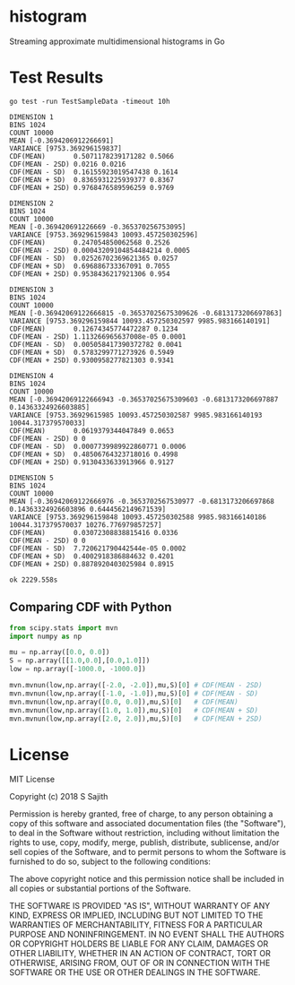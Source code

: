 # histogram
Streaming approximate multidimensional histograms in Go

# Test Results
```
go test -run TestSampleData -timeout 10h

DIMENSION 1
BINS 1024
COUNT 10000
MEAN [-0.3694206912266691]
VARIANCE [9753.369296159837]
CDF(MEAN)       0.5071178239171282 0.5066
CDF(MEAN - 2SD) 0.0216 0.0216
CDF(MEAN - SD)  0.16155923019547438 0.1614
CDF(MEAN + SD)  0.8365931225939377 0.8367
CDF(MEAN + 2SD) 0.9768476589596259 0.9769

DIMENSION 2
BINS 1024
COUNT 10000
MEAN [-0.369420691226669 -0.365370256753095]
VARIANCE [9753.369296159843 10093.457250302596]
CDF(MEAN)       0.247054850062568 0.2526
CDF(MEAN - 2SD) 0.00043209104854484214 0.0005
CDF(MEAN - SD)  0.02526702369621365 0.0257
CDF(MEAN + SD)  0.696886733367091 0.7055
CDF(MEAN + 2SD) 0.9538436217921306 0.954

DIMENSION 3
BINS 1024
COUNT 10000
MEAN [-0.36942069122666815 -0.36537025675309626 -0.6813173206697863]
VARIANCE [9753.369296159844 10093.457250302597 9985.983166140191]
CDF(MEAN)       0.12674345774472287 0.1234
CDF(MEAN - 2SD) 1.113266965637008e-05 0.0001
CDF(MEAN - SD)  0.005058417390372782 0.0041
CDF(MEAN + SD)  0.5783299771273926 0.5949
CDF(MEAN + 2SD) 0.9300958277821303 0.9341

DIMENSION 4
BINS 1024
COUNT 10000
MEAN [-0.36942069122666943 -0.36537025675309603 -0.6813173206697887 0.14363324926603885]
VARIANCE [9753.36929615985 10093.457250302587 9985.983166140193 10044.317379570033]
CDF(MEAN)       0.0619379344047849 0.0653
CDF(MEAN - 2SD) 0 0
CDF(MEAN - SD)  0.0007739989922860771 0.0006
CDF(MEAN + SD)  0.48506764323718016 0.4998
CDF(MEAN + 2SD) 0.9130433633913966 0.9127

DIMENSION 5
BINS 1024
COUNT 10000
MEAN [-0.36942069122666976 -0.3653702567530977 -0.6813173206697868 0.14363324926603896 0.6444562149671539]
VARIANCE [9753.369296159848 10093.457250302588 9985.983166140186 10044.317379570037 10276.776979857257]
CDF(MEAN)       0.03072308838815416 0.0336
CDF(MEAN - 2SD) 0 0
CDF(MEAN - SD)  7.720621790442544e-05 0.0002
CDF(MEAN + SD)  0.4002918386884632 0.4201
CDF(MEAN + 2SD) 0.8878920403025984 0.8915

ok 2229.558s
```

## Comparing CDF with Python
```python
from scipy.stats import mvn
import numpy as np

mu = np.array([0.0, 0.0])
S = np.array([[1.0,0.0],[0.0,1.0]])
low = np.array([-1000.0, -1000.0])

mvn.mvnun(low,np.array([-2.0, -2.0]),mu,S)[0] # CDF(MEAN - 2SD)
mvn.mvnun(low,np.array([-1.0, -1.0]),mu,S)[0] # CDF(MEAN - SD)
mvn.mvnun(low,np.array([0.0, 0.0]),mu,S)[0]   # CDF(MEAN)
mvn.mvnun(low,np.array([1.0, 1.0]),mu,S)[0]   # CDF(MEAN + SD)
mvn.mvnun(low,np.array([2.0, 2.0]),mu,S)[0]   # CDF(MEAN + 2SD)
```

# License
MIT License

Copyright (c) 2018 S Sajith

Permission is hereby granted, free of charge, to any person obtaining a copy
of this software and associated documentation files (the "Software"), to deal
in the Software without restriction, including without limitation the rights
to use, copy, modify, merge, publish, distribute, sublicense, and/or sell
copies of the Software, and to permit persons to whom the Software is
furnished to do so, subject to the following conditions:

The above copyright notice and this permission notice shall be included in all
copies or substantial portions of the Software.

THE SOFTWARE IS PROVIDED "AS IS", WITHOUT WARRANTY OF ANY KIND, EXPRESS OR
IMPLIED, INCLUDING BUT NOT LIMITED TO THE WARRANTIES OF MERCHANTABILITY,
FITNESS FOR A PARTICULAR PURPOSE AND NONINFRINGEMENT. IN NO EVENT SHALL THE
AUTHORS OR COPYRIGHT HOLDERS BE LIABLE FOR ANY CLAIM, DAMAGES OR OTHER
LIABILITY, WHETHER IN AN ACTION OF CONTRACT, TORT OR OTHERWISE, ARISING FROM,
OUT OF OR IN CONNECTION WITH THE SOFTWARE OR THE USE OR OTHER DEALINGS IN THE
SOFTWARE.
